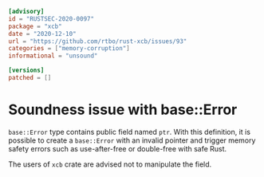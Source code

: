 ```toml
[advisory]
id = "RUSTSEC-2020-0097"
package = "xcb"
date = "2020-12-10"
url = "https://github.com/rtbo/rust-xcb/issues/93"
categories = ["memory-corruption"]
informational = "unsound"

[versions]
patched = []
```

# Soundness issue with base::Error

`base::Error` type contains public field named `ptr`.
With this definition, it is possible to create a `base::Error` with an invalid pointer and trigger memory safety errors
such as use-after-free or double-free with safe Rust.

The users of `xcb` crate are advised not to manipulate the field.
